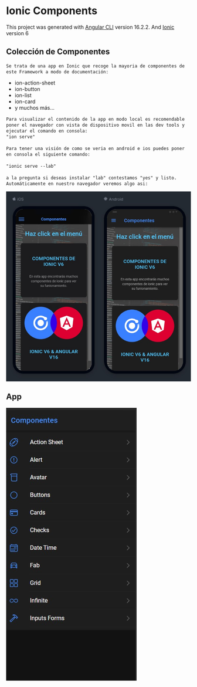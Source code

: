 # Ionic Components 

This project was generated with [Angular CLI](https://github.com/angular/angular-cli) version 16.2.2. And [Ionic](https://ionicframework.com) version 6

## Colección de Componentes

```
Se trata de una app en Ionic que recoge la mayoria de componentes de este Framework a modo de documentación:

```
 - ion-action-sheet
 - ion-button
 - ion-list
 - ion-card
 - y muchos más...

```
Para visualizar el contenido de la app en modo local es recomendable poner el navegador con vista de dispositivo movil en las dev tools y ejecutar el comando en consola:
"ion serve"

Para tener una visión de como se veria en android e ios puedes poner en consola el siguiente comando:

"ionic serve --lab"

a la pregunta si deseas instalar "lab" contestamos "yes" y listo. 
Automáticamente en nuestro navegador veremos algo asi:

```
<div style="display:flex; flex-direction: row; justify-content:flex-start; align-items:center; gap: 5px">
<img alt='app' src='./src/assets/lab.jpg'  />
</div>


## App

<div style="display:flex; flex-direction: row; justify-content:flex-start; align-items:center; gap: 5px">
<img alt='app' src='./src/assets/appcomponents.jpg'  />

</div>
